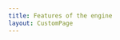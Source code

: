 ```yaml
---
title: Features of the engine
layout: CustomPage
---
```


<ClientOnly>
<FeaturesPage />
</ClientOnly>